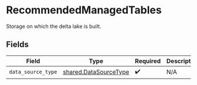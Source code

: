 # RecommendedManagedTables

Storage on which the delta lake is built.


## Fields

| Field                                                          | Type                                                           | Required                                                       | Description                                                    |
| -------------------------------------------------------------- | -------------------------------------------------------------- | -------------------------------------------------------------- | -------------------------------------------------------------- |
| `data_source_type`                                             | [shared.DataSourceType](../../models/shared/datasourcetype.md) | :heavy_check_mark:                                             | N/A                                                            |